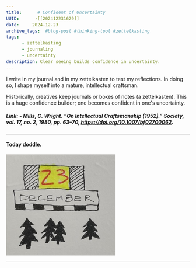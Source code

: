 ```yaml
---
title:      # Confident of Uncertainty 
UUID:      ›[[202412231629]] 
date:     2024-12-23
archive_tags:  #blog-post #thinking-tool #zettelkasting 
tags:       
      - zettelkasting
      - journaling
      - uncertainty
description: Clear seeing builds confidence in uncertainty.
---
```

I write in my journal and in my zettelkasten to test my reflections. In doing so, I shape myself into a mature, intellectual craftsman. 

Historically, creatives keep journals or boxes of notes (a zettelkasten). This is a huge confidence builder; one becomes confident in one's uncertainty. 

##### Link: - Mills, C. Wright. “On Intellectual Craftsmanship (1952).” Society, vol. 17, no. 2, 1980, pp. 63–70, https://doi.org/10.1007/bf02700062.  
  
  
  ----------------------------------
  
#### Today doddle.
![](media/dec_23.jpg)



----------------------------------
<!--
## Source: Shape myself [[201901211027]] 01-21-2019

## See Also


## References

-->

